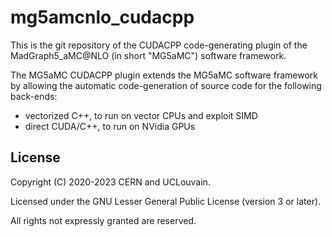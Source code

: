 # mg5amcnlo_cudacpp

This is the git repository of the CUDACPP code-generating plugin of the MadGraph5_aMC@NLO (in short "MG5aMC") software framework.

The MG5aMC CUDACPP plugin extends the MG5aMC software framework by allowing the automatic code-generation of source code for the following back-ends:
- vectorized C++, to run on vector CPUs and exploit SIMD
- direct CUDA/C++, to run on NVidia GPUs

## License

Copyright (C) 2020-2023 CERN and UCLouvain.

Licensed under the GNU Lesser General Public License (version 3 or later).

All rights not expressly granted are reserved.

